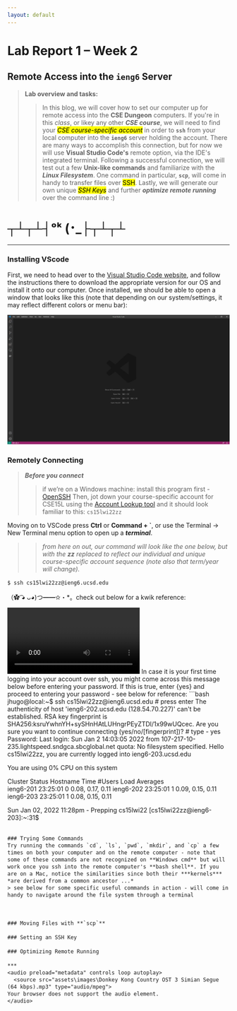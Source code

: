 ```yaml
---
layout: default
---
```


# Lab Report 1 – Week 2
## Remote Access into the `ieng6` Server
> **Lab overview and tasks:**
>> In this blog, we will cover how to set our computer up for remote access into the **CSE Dungeon** computers. If you're in this *class*, or likey any other ***CSE course***, we will need to find your *<mark>CSE course-specific account</mark>* in order to **`ssh`** from your local computer into the **`ieng6`** server holding the account. There are many ways to accomplish this connection, but for now we will use **Visual Studio Code's** remote option, via the IDE's integrated terminal. Following a successful connection, we will test out a few **Unix-like commands** and familiarize with the ***Linux Filesystem***. One command in particular, **`scp`**, will come in handy to transfer files over <mark>SSH</mark>. Lastly, we will generate our own unique *<mark>SSH Keys</mark>* and further ***optimize remote running*** over the command line :)  

# ┬┴┬┴┤ᵒᵏ (･_├┬┴┬┴
***

### Installing VScode
First, we need to head over to the <a href="https://code.visualstudio.com/">Visual Studio Code website</a>, and follow the instructions there to download the appropriate version for our OS and install it onto our computer. Once installed, we should be able to open a window that looks like this (note that depending on our system/settings, it may reflect different colors or menu bar):

<img src="assets\images\000.JPG" alt="VScode" width="1000"/>

<!-- ![fun jelly placeholder](https://cdn.vox-cdn.com/thumbor/itq6pDCz1YU_jpjTVLhVwxnqBjU=/46x0:552x337/1400x1400/filters:focal(46x0:552x337):format(gif)/cdn.vox-cdn.com/uploads/chorus_image/image/49497833/jelly.0.0.gif) -->
### Remotely Connecting
> ***Before you connect***
>> if we’re on a Windows machine: install this program first - <a href="hhttps://docs.microsoft.com/en-us/windows-server/administration/openssh/openssh_install_firstuse">OpenSSH</a>
>> Then, jot down your course-specific account for CSE15L using the <a href="https://sdacs.ucsd.edu/~icc/index.php">Account Lookup tool</a> and it should look familiar to this:
```cs15lwi22zz```

Moving on to VSCode press **Ctrl** or **Command + `**, or use the Terminal → New Terminal menu option to open up a ***terminal***.
>> *from here on out, our command will look like the one below, but with the **zz** replaced to reflect our individual and unique course-specific account sequence (note also that term/year will change).*

```bash
$ ssh cs15lwi22zz@ieng6.ucsd.edu
```
（✿ ͡◕ ᴗ◕)つ━━✫・*。check out below for a kwik reference:

<video src="assets\images\ssh_ieng6_VScode.mp4" controls="controls" style="max-width: 1000px;">
</video>
In case it is your first time logging into your account over ssh, you might come across this message below before entering your password. If this is true, enter {yes} and proceed to entering your password - see below for reference:
```bash
jhugo@local:~$ ssh cs15lwi22zz@ieng6.ucsd.edu # press enter
The authenticity of host 'ieng6-202.ucsd.edu (128.54.70.227)' can't be established.
RSA key fingerprint is SHA256:ksruYwhnYH+sySHnHAtLUHngrPEyZTDl/1x99wUQcec.
Are you sure you want to continue connecting (yes/no/[fingerprint])? # type - yes
Password:
Last login: Sun Jan  2 14:03:05 2022 from 107-217-10-235.lightspeed.sndgca.sbcglobal.net
quota: No filesystem specified.
Hello cs15lwi22zz, you are currently logged into ieng6-203.ucsd.edu

You are using 0% CPU on this system

Cluster Status
Hostname     Time    #Users  Load  Averages  
ieng6-201   23:25:01   0  0.08,  0.17,  0.11
ieng6-202   23:25:01   1  0.09,  0.15,  0.11
ieng6-203   23:25:01   1  0.08,  0.15,  0.11

Sun Jan 02, 2022 11:28pm - Prepping cs15lwi22
[cs15lwi22zz@ieng6-203]:~:31$
```

### Trying Some Commands
Try running the commands `cd`, `ls`, `pwd`, `mkdir`, and `cp` a few times on both your computer and on the remote computer - note that some of these commands are not recognized on **Windows cmd** but will work once you ssh into the remote computer's **bash shell**. If you are on a Mac, notice the similarities since both their ***kernels*** *are derived from a common ancestor ...*
> see below for some specific useful commands in action - will come in handy to navigate around the file system through a terminal



### Moving Files with **`scp`**

### Setting an SSH Key

### Optimizing Remote Running

***
<audio preload="metadata" controls loop autoplay>
  <source src="assets\images\Donkey Kong Country OST 3 Simian Segue (64 kbps).mp3" type="audio/mpeg">
Your browser does not support the audio element.
</audio>
